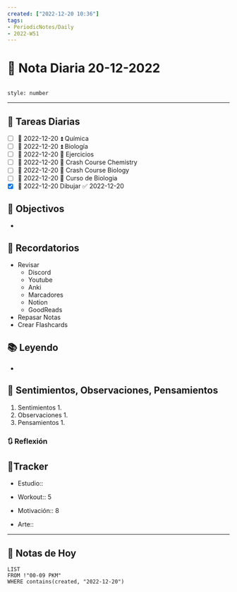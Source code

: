 ```yaml
---
created: ["2022-12-20 10:36"]
tags:
- PeriodicNotes/Daily
- 2022-W51
---
```


# 📅 Nota Diaria 20-12-2022
```toc

style: number

```

---
## 🔷 Tareas Diarias
- [ ] 📅 2022-12-20 ⏫ Química
- [ ] 📅 2022-12-20 ⏫ Biología
- [ ] 📅 2022-12-20 🔼 Ejercicios
- [ ] 📅 2022-12-20 🔽 Crash Course Chemistry
- [ ] 📅 2022-12-20 🔽 Crash Course Biology
- [ ] 📅 2022-12-20 🔽 Curso de Biologia
- [x] 📅 2022-12-20 Dibujar ✅ 2022-12-20

## 🎯 Objectivos
- 
## 📕 Recordatorios
- Revisar
	- Discord
	- Youtube
	- Anki
	- Marcadores
	- Notion
	- GoodReads
- Repasar Notas
- Crear Flashcards

## 📚 Leyendo
- 
## 💬 Sentimientos, Observaciones, Pensamientos 
1. Sentimientos
	1. 
2. Observaciones
	1. 
3. Pensamientos
	1. 
### 🔃 Reflexión

## 🔷Tracker

- Estudio::

- Workout:: 5

- Motivación:: 8

- Arte::
---

## 📅 Notas de Hoy
```dataview
LIST 
FROM !"00-09 PKM" 
WHERE contains(created, "2022-12-20")
```